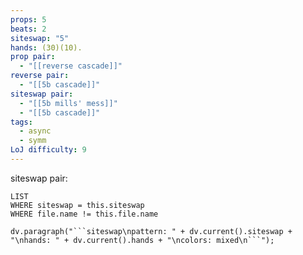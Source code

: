 ```yaml
---
props: 5
beats: 2
siteswap: "5"
hands: (30)(10).
prop pair:
  - "[[reverse cascade]]"
reverse pair:
  - "[[5b cascade]]"
siteswap pair:
  - "[[5b mills' mess]]"
  - "[[5b cascade]]"
tags:
  - async
  - symm
LoJ difficulty: 9
---
```


siteswap pair:
```dataview
LIST
WHERE siteswap = this.siteswap
WHERE file.name != this.file.name
```
```dataviewjs
dv.paragraph("```siteswap\npattern: " + dv.current().siteswap + "\nhands: " + dv.current().hands + "\ncolors: mixed\n```");
```
